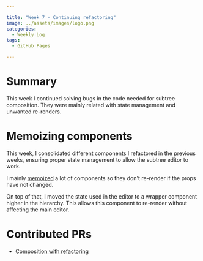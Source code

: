 ```yaml
---

title: "Week 7 - Continuing refactoring"  
image: ../assets/images/logo.png  
categories:
  - Weekly Log  
tags:
  - GitHub Pages  

---
```


# Summary

This week I continued solving bugs in the code needed for subtree composition. They were mainly related with state management and unwanted re-renders. 

# Memoizing components

This week, I consolidated different components I refactored in the previous weeks, ensuring proper state management to allow the subtree editor to work. 

I mainly [memoized](https://react.dev/reference/react/memo) a lot of components so they don't re-render if the props have not changed. 

On top of that, I moved the state used in the editor to a wrapper component higher in the hierarchy. This allows this component to re-render without affecting the main editor.

# Contributed PRs

* [Composition with refactoring](https://github.com/JdeRobot/bt-studio/pull/194)
